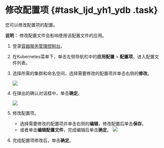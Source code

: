 # 修改配置项 {#task_ljd_yh1_ydb .task}

您可以修改配置项的配置。

**说明：** 修改配置文件会影响使用该配置文件的应用。

1.  登录[容器服务管理控制台](https://cs.console.aliyun.com)。
2.  在Kubernetes菜单下，单击左侧导航栏中的**应用配置** \> **配置项**，进入配置文件列表。
3.  选择所需的集群和命名空间，选择需要修改的配置项并单击右侧的**修改**。 

    ![](http://static-aliyun-doc.oss-cn-hangzhou.aliyuncs.com/assets/img/16498/155788391610310_zh-CN.png)

4.  在弹出的确认对话框中，单击**确定**。 

    ![](http://static-aliyun-doc.oss-cn-hangzhou.aliyuncs.com/assets/img/16498/155788391610311_zh-CN.png)

5.  修改配置项。 

    -   选择需要修改的配置项并单击右侧的**编辑**，修改配置后单击**保存**。
    -   或者单击**编辑配置文件**，完成编辑后单击**确定**。
    ![](http://static-aliyun-doc.oss-cn-hangzhou.aliyuncs.com/assets/img/16498/155788391710312_zh-CN.png)

6.  完成配置项修改后，单击**确定**。

